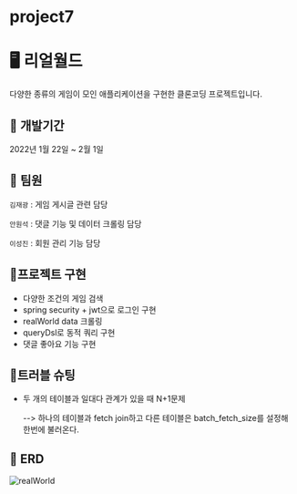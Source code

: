 # project7

# 🖥️ 리얼월드
다양한 종류의 게임이 모인 애플리케이션을 구현한 클론코딩 프로젝트입니다.


## 📆 개발기간
2022년 1월 22일 ~ 2월 1일


## 👥 팀원

`김재광` : 게임 게시글 관련 담당

`안원석` : 댓글 기능 및 데이터 크롤링 담당

`이성진` : 회원 관리 기능 담당



## 🥾프로젝트 구현

* 다양한 조건의 게임 검색
* spring security + jwt으로 로그인 구현
* realWorld data 크롤링
* queryDsl로 동적 쿼리 구현
* 댓글 좋아요 기능 구현

## 🎯트러블 슈팅
* 두 개의 테이블과 일대다 관계가 있을 때 N+1문제

  --> 하나의 테이블과 fetch join하고 다른 테이블은 batch_fetch_size를 설정해 한번에 불러온다.

## 📝 ERD
![realWorld](https://github.com/Ahnwonseok/realWorld/assets/95980876/ace3f6ca-7624-4284-b595-7ac0efc841fa)
